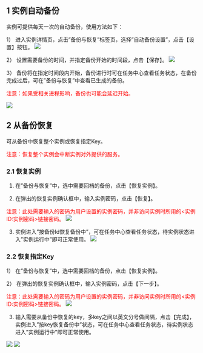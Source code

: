 ## 1 实例自动备份

实例可提供每天一次的自动备份，使用方法如下：

  1）	进入实例详情页，点击”备份与恢复”标签页，选择”自动备份设置”，点击【设置】按钮。
![](http://imgcache.tcecqpoc.fsphere.cn/image/qzonestyle.gtimg.cn/qzone/vas/opensns/res/img/beifenhuifu-1.png)

  2）	设置需要备份的时间，并指定备份开始的时间段，点击【保存】。
![](http://imgcache.tcecqpoc.fsphere.cn/image/qzonestyle.gtimg.cn/qzone/vas/opensns/res/img/beifenhuifu-2.png)

  3）	备份将在指定时间段内开始，备份进行时可在任务中心查看任务状态，在备份完成过后，可在”备份与恢复”中查看已生成的备份。
	
  <span style = "color:#F00">注意：如果受相关进程影响，备份也可能会延迟开始。
	
![](http://imgcache.tcecqpoc.fsphere.cn/image/qzonestyle.gtimg.cn/qzone/vas/opensns/res/img/beifenhuifu-3.png)
## 2	从备份恢复

  可从备份中恢复整个实例或恢复指定Key。
	
 <span style = "color:#F00"> 注意：恢复整个实例会中断实例对外提供的服务。</span>
	
### 2.1	恢复实例

  1)	在”备份与恢复”中，选中需要回档的备份，点击【恢复实例】。
  
  2)	在弹出的恢复实例确认框中，输入实例密码，点击【恢复】。
  
  <span style = "color:#F00">注意：此处需要输入的密码为用户设置的实例密码，并非访问实例时所用的<实例ID:实例密码>链接密码。</span>
![](http://imgcache.tcecqpoc.fsphere.cn/image/qzonestyle.gtimg.cn/qzone/vas/opensns/res/img/beifenhuifu-4.png)

  3)	实例进入”按备份Id恢复备份中”，可在任务中心查看任务状态，待实例状态进入”实例运行中”即可正常使用。
![](http://imgcache.tcecqpoc.fsphere.cn/image/qzonestyle.gtimg.cn/qzone/vas/opensns/res/img/beifenhuifu-5.png)

### 2.2	恢复指定Key

  1）	在”备份与恢复”中，选中需要回档的备份，点击【恢复实例】。
	
  2）	在弹出的恢复实例确认框中，输入实例密码，点击【下一步】。
	
  <span style = "color:#F00">注意：此处需要输入的密码为用户设置的实例密码，并非访问实例时所用的<实例ID:实例密码>链接密码。</span>
![](http://imgcache.tcecqpoc.fsphere.cn/image/qzonestyle.gtimg.cn/qzone/vas/opensns/res/img/beifenhuifu-6.png)

  3)	输入需要从备份中恢复的key，多key之间以英文分号做间隔，点击【完成】，实例进入”按key恢复备份中”状态，可在任务中心查看任务状态，待实例状态进入”实例运行中”即可正常使用。
  
![](http://imgcache.tcecqpoc.fsphere.cn/image/qzonestyle.gtimg.cn/qzone/vas/opensns/res/img/beifenhuifu-7.png)
![](http://imgcache.tcecqpoc.fsphere.cn/image/qzonestyle.gtimg.cn/qzone/vas/opensns/res/img/beifenhuifu-8.png)